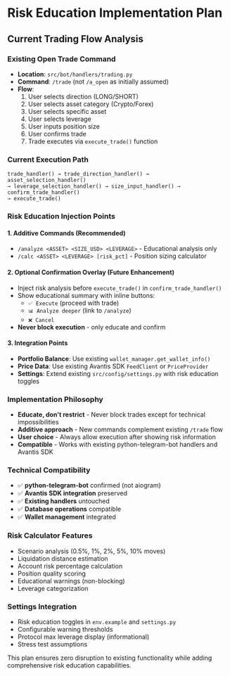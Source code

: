# Risk Education Implementation Plan

## Current Trading Flow Analysis

### Existing Open Trade Command
- **Location**: `src/bot/handlers/trading.py`
- **Command**: `/trade` (not `/a_open` as initially assumed)
- **Flow**: 
  1. User selects direction (LONG/SHORT)
  2. User selects asset category (Crypto/Forex)
  3. User selects specific asset
  4. User selects leverage
  5. User inputs position size
  6. User confirms trade
  7. Trade executes via `execute_trade()` function

### Current Execution Path
```
trade_handler() → trade_direction_handler() → asset_selection_handler() 
→ leverage_selection_handler() → size_input_handler() → confirm_trade_handler() 
→ execute_trade()
```

### Risk Education Injection Points

#### 1. **Additive Commands** (Recommended)
- `/analyze <ASSET> <SIZE_USD> <LEVERAGE>` - Educational analysis only
- `/calc <ASSET> <LEVERAGE> [risk_pct]` - Position sizing calculator

#### 2. **Optional Confirmation Overlay** (Future Enhancement)
- Inject risk analysis before `execute_trade()` in `confirm_trade_handler()`
- Show educational summary with inline buttons:
  - `✅ Execute` (proceed with trade)
  - `📊 Analyze deeper` (link to `/analyze`)
  - `❌ Cancel`
- **Never block execution** - only educate and confirm

#### 3. **Integration Points**
- **Portfolio Balance**: Use existing `wallet_manager.get_wallet_info()` 
- **Price Data**: Use existing Avantis SDK `FeedClient` or `PriceProvider`
- **Settings**: Extend existing `src/config/settings.py` with risk education toggles

### Implementation Philosophy
- **Educate, don't restrict** - Never block trades except for technical impossibilities
- **Additive approach** - New commands complement existing `/trade` flow
- **User choice** - Always allow execution after showing risk information
- **Compatible** - Works with existing python-telegram-bot handlers and Avantis SDK

### Technical Compatibility
- ✅ **python-telegram-bot** confirmed (not aiogram)
- ✅ **Avantis SDK integration** preserved
- ✅ **Existing handlers** untouched
- ✅ **Database operations** compatible
- ✅ **Wallet management** integrated

### Risk Calculator Features
- Scenario analysis (0.5%, 1%, 2%, 5%, 10% moves)
- Liquidation distance estimation
- Account risk percentage calculation
- Position quality scoring
- Educational warnings (non-blocking)
- Leverage categorization

### Settings Integration
- Risk education toggles in `env.example` and `settings.py`
- Configurable warning thresholds
- Protocol max leverage display (informational)
- Stress test assumptions

This plan ensures zero disruption to existing functionality while adding comprehensive risk education capabilities.
